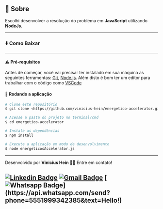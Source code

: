 ## 📖️ Sobre

Escolhi desenvolver a resolução do problema em **JavaScript** utilizando **NodeJs**.

---
### ⬇️ Como Baixar
___
#### ⚠️ Pré-requisitos


Antes de começar, você vai precisar ter instalado em sua máquina as seguintes ferramentas:
[Git](https://git-scm.com), [Node.js](https://nodejs.org/en/). 
Além disto é bom ter um editor para trabalhar com o código como [VSCode](https://code.visualstudio.com/)

#### 🎲 Rodando a aplicação

```bash
# Clone este repositório
$ git clone <https://github.com/vinicius-hein/energetico-accelerator.git>

# Acesse a pasta do projeto no terminal/cmd
$ cd energetico-accelerator

# Instale as dependências
$ npm install

# Execute a aplicação em modo de desenvolvimento
$ node energeticosAccelerator.js

```

---
<!-- <img src="https://avatars1.githubusercontent.com/u/60493029?s=460&u=9aa39eaf9b1a95b7a0b44be821e2bfe920296841&v=4" width="100px;" style="border-radius: 50%;" alt=""/> -->

 <!-- <sub><b>Vinicius Hein</b></sub> -->


Desenvolvido por **Vinicius Hein** 👋🏽 Entre em contato!

[![Linkedin Badge](https://img.shields.io/badge/-ViniciusHein-blue?style=flat-square&logo=Linkedin&logoColor=white&link=https://www.linkedin.com/in/vinicius-hein/)](https://www.linkedin.com/in/vinicius-hein/) [![Gmail Badge](https://img.shields.io/badge/-vinicius.hein@gmail.com-c14438?style=flat-square&logo=Gmail&logoColor=white&link=mailto:sakshamtaneja7861@gmail.com)](mailto:vinicius.hein@gmail.com) [![Whatsapp Badge](https://img.shields.io/badge/-Whatsapp-4CA143?style=flat-square&labelColor=4CA143&logo=whatsapp&logoColor=white&link=https://api.whatsapp.com/send?phone=5551999342385&text=Hello!)](https://api.whatsapp.com/send?phone=5551999342385&text=Hello!)
---
